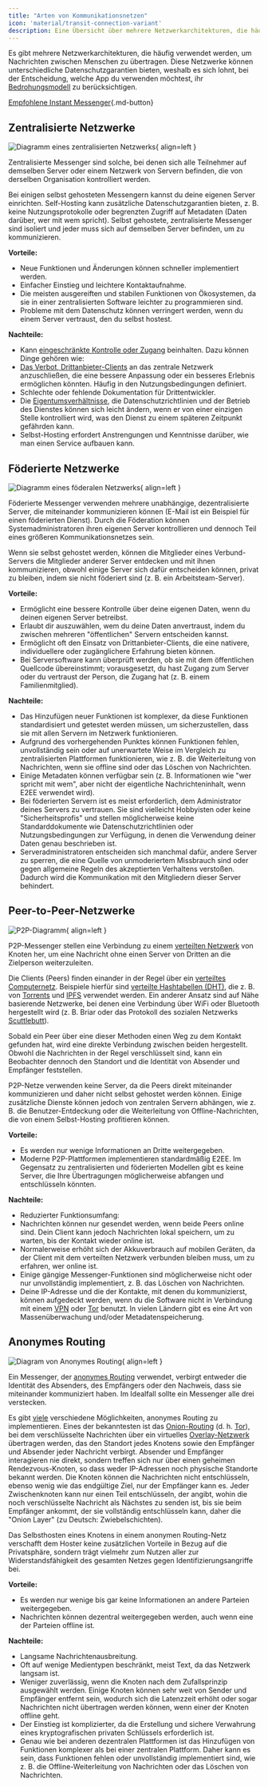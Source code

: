 ```yaml
---
title: "Arten von Kommunikationsnetzen"
icon: 'material/transit-connection-variant'
description: Eine Übersicht über mehrere Netzwerkarchitekturen, die häufig von Instant-Messaging-Anwendungen verwendet werden.
---
```


Es gibt mehrere Netzwerkarchitekturen, die häufig verwendet werden, um Nachrichten zwischen Menschen zu übertragen. Diese Netzwerke können unterschiedliche Datenschutzgarantien bieten, weshalb es sich lohnt, bei der Entscheidung, welche App du verwenden möchtest, ihr [Bedrohungsmodell](../basics/threat-modeling.md) zu berücksichtigen.

[Empfohlene Instant Messenger](../real-time-communication.md ""){.md-button}

## Zentralisierte Netzwerke

![Diagramm eines zentralisierten Netzwerks](../assets/img/layout/network-centralized.svg){ align=left }

Zentralisierte Messenger sind solche, bei denen sich alle Teilnehmer auf demselben Server oder einem Netzwerk von Servern befinden, die von derselben Organisation kontrolliert werden.

Bei einigen selbst gehosteten Messengern kannst du deine eigenen Server einrichten. Self-Hosting kann zusätzliche Datenschutzgarantien bieten, z. B. keine Nutzungsprotokolle oder begrenzten Zugriff auf Metadaten (Daten darüber, wer mit wem spricht). Selbst gehostete, zentralisierte Messenger sind isoliert und jeder muss sich auf demselben Server befinden, um zu kommunizieren.

**Vorteile:**

- Neue Funktionen und Änderungen können schneller implementiert werden.
- Einfacher Einstieg und leichtere Kontaktaufnahme.
- Die meisten ausgereiften und stabilen Funktionen von Ökosystemen, da sie in einer zentralisierten Software leichter zu programmieren sind.
- Probleme mit dem Datenschutz können verringert werden, wenn du einem Server vertraust, den du selbst hostest.

**Nachteile:**

- Kann [eingeschränkte Kontrolle oder Zugang](https://drewdevault.com/2018/08/08/Signal.html) beinhalten. Dazu können Dinge gehören wie:
- [Das Verbot, Drittanbieter-Clients](https://github.com/LibreSignal/LibreSignal/issues/37#issuecomment-217211165) an das zentrale Netzwerk anzuschließen, die eine bessere Anpassung oder ein besseres Erlebnis ermöglichen könnten. Häufig in den Nutzungsbedingungen definiert.
- Schlechte oder fehlende Dokumentation für Drittentwickler.
- Die [Eigentumsverhältnisse](https://web.archive.org/web/20210729191953/https://blog.privacytools.io/delisting-wire), die Datenschutzrichtlinien und der Betrieb des Dienstes können sich leicht ändern, wenn er von einer einzigen Stelle kontrolliert wird, was den Dienst zu einem späteren Zeitpunkt gefährden kann.
- Selbst-Hosting erfordert Anstrengungen und Kenntnisse darüber, wie man einen Service aufbauen kann.

## Föderierte Netzwerke

![Diagramm eines föderalen Netzwerks](../assets/img/layout/network-decentralized.svg){ align=left }

Föderierte Messenger verwenden mehrere unabhängige, dezentralisierte Server, die miteinander kommunizieren können (E-Mail ist ein Beispiel für einen föderierten Dienst). Durch die Föderation können Systemadministratoren ihren eigenen Server kontrollieren und dennoch Teil eines größeren Kommunikationsnetzes sein.

Wenn sie selbst gehostet werden, können die Mitglieder eines Verbund-Servers die Mitglieder anderer Server entdecken und mit ihnen kommunizieren, obwohl einige Server sich dafür entscheiden können, privat zu bleiben, indem sie nicht föderiert sind (z. B. ein Arbeitsteam-Server).

**Vorteile:**

- Ermöglicht eine bessere Kontrolle über deine eigenen Daten, wenn du deinen eigenen Server betreibst.
- Erlaubt dir auszuwählen, wem du deine Daten anvertraust, indem du zwischen mehreren "öffentlichen" Servern entscheiden kannst.
- Ermöglicht oft den Einsatz von Drittanbieter-Clients, die eine nativere, individuellere oder zugänglichere Erfahrung bieten können.
- Bei Serversoftware kann überprüft werden, ob sie mit dem öffentlichen Quellcode übereinstimmt; vorausgesetzt, du hast Zugang zum Server oder du vertraust der Person, die Zugang hat (z. B. einem Familienmitglied).

**Nachteile:**

- Das Hinzufügen neuer Funktionen ist komplexer, da diese Funktionen standardisiert und getestet werden müssen, um sicherzustellen, dass sie mit allen Servern im Netzwerk funktionieren.
- Aufgrund des vorhergehenden Punktes können Funktionen fehlen, unvollständig sein oder auf unerwartete Weise im Vergleich zu zentralisierten Plattformen funktionieren, wie z. B. die Weiterleitung von Nachrichten, wenn sie offline sind oder das Löschen von Nachrichten.
- Einige Metadaten können verfügbar sein (z. B. Informationen wie "wer spricht mit wem", aber nicht der eigentliche Nachrichteninhalt, wenn E2EE verwendet wird).
- Bei föderierten Servern ist es meist erforderlich, dem Administrator deines Servers zu vertrauen. Sie sind vielleicht Hobbyisten oder keine "Sicherheitsprofis" und stellen möglicherweise keine Standarddokumente wie Datenschutzrichtlinien oder Nutzungsbedingungen zur Verfügung, in denen die Verwendung deiner Daten genau beschrieben ist.
- Serveradministratoren entscheiden sich manchmal dafür, andere Server zu sperren, die eine Quelle von unmoderiertem Missbrauch sind oder gegen allgemeine Regeln des akzeptierten Verhaltens verstoßen. Dadurch wird die Kommunikation mit den Mitgliedern dieser Server behindert.

## Peer-to-Peer-Netzwerke

![P2P-Diagramm](../assets/img/layout/network-distributed.svg){ align=left }

P2P-Messenger stellen eine Verbindung zu einem [verteilten Netzwerk](https://en.wikipedia.org/wiki/Distributed_networking) von Knoten her, um eine Nachricht ohne einen Server von Dritten an die Zielperson weiterzuleiten.

Die Clients (Peers) finden einander in der Regel über ein [verteiltes Computernetz](https://en.wikipedia.org/wiki/Distributed_computing). Beispiele hierfür sind [verteilte Hashtabellen (DHT)](https://de.wikipedia.org/wiki/Verteilte_Hashtabelle), die z. B. von [Torrents](https://de.wikipedia.org/wiki/BitTorrent) und [IPFS](https://de.wikipedia.org/wiki/InterPlanetary_File_System) verwendet werden. Ein anderer Ansatz sind auf Nähe basierende Netzwerke, bei denen eine Verbindung über WiFi oder Bluetooth hergestellt wird (z. B. Briar oder das Protokoll des sozialen Netzwerks [Scuttlebutt](https://scuttlebutt.nz)).

Sobald ein Peer über eine dieser Methoden einen Weg zu dem Kontakt gefunden hat, wird eine direkte Verbindung zwischen beiden hergestellt. Obwohl die Nachrichten in der Regel verschlüsselt sind, kann ein Beobachter dennoch den Standort und die Identität von Absender und Empfänger feststellen.

P2P-Netze verwenden keine Server, da die Peers direkt miteinander kommunizieren und daher nicht selbst gehostet werden können. Einige zusätzliche Dienste können jedoch von zentralen Servern abhängen, wie z. B. die Benutzer-Entdeckung oder die Weiterleitung von Offline-Nachrichten, die von einem Selbst-Hosting profitieren können.

**Vorteile:**

- Es werden nur wenige Informationen an Dritte weitergegeben.
- Moderne P2P-Plattformen implementieren standardmäßig E2EE. Im Gegensatz zu zentralisierten und föderierten Modellen gibt es keine Server, die Ihre Übertragungen möglicherweise abfangen und entschlüsseln könnten.

**Nachteile:**

- Reduzierter Funktionsumfang:
- Nachrichten können nur gesendet werden, wenn beide Peers online sind. Dein Client kann jedoch Nachrichten lokal speichern, um zu warten, bis der Kontakt wieder online ist.
- Normalerweise erhöht sich der Akkuverbrauch auf mobilen Geräten, da der Client mit dem verteilten Netzwerk verbunden bleiben muss, um zu erfahren, wer online ist.
- Einige gängige Messenger-Funktionen sind möglicherweise nicht oder nur unvollständig implementiert, z. B. das Löschen von Nachrichten.
- Deine IP-Adresse und die der Kontakte, mit denen du kommunizierst, können aufgedeckt werden, wenn du die Software nicht in Verbindung mit einem [VPN](../vpn.md) oder [Tor](../tor.md) benutzt. In vielen Ländern gibt es eine Art von Massenüberwachung und/oder Metadatenspeicherung.

## Anonymes Routing

![Diagram von Anonymes Routing](../assets/img/layout/network-anonymous-routing.svg){ align=left }

Ein Messenger, der [anonymes Routing](https://doi.org/10.1007/978-1-4419-5906-5_628) verwendet, verbirgt entweder die Identität des Absenders, des Empfängers oder den Nachweis, dass sie miteinander kommuniziert haben. Im Idealfall sollte ein Messenger alle drei verstecken.

Es gibt [viele](https://doi.org/10.1145/3182658) verschiedene Möglichkeiten, anonymes Routing zu implementieren. Eines der bekanntesten ist das [Onion-Routing](https://de.wikipedia.org/wiki/Onion-Routing) (d. h. [Tor](tor-overview.md)), bei dem verschlüsselte Nachrichten über ein virtuelles [Overlay-Netzwerk](https://en.wikipedia.org/wiki/Overlay_network) übertragen werden, das den Standort jedes Knotens sowie den Empfänger und Absender jeder Nachricht verbirgt. Absender und Empfänger interagieren nie direkt, sondern treffen sich nur über einen geheimen Rendezvous-Knoten, so dass weder IP-Adressen noch physische Standorte bekannt werden. Die Knoten können die Nachrichten nicht entschlüsseln, ebenso wenig wie das endgültige Ziel, nur der Empfänger kann es. Jeder Zwischenknoten kann nur einen Teil entschlüsseln, der angibt, wohin die noch verschlüsselte Nachricht als Nächstes zu senden ist, bis sie beim Empfänger ankommt, der sie vollständig entschlüsseln kann, daher die "Onion Layer" (zu Deutsch: Zwiebelschichten).

Das Selbsthosten eines Knotens in einem anonymen Routing-Netz verschafft dem Hoster keine zusätzlichen Vorteile in Bezug auf die Privatsphäre, sondern trägt vielmehr zum Nutzen aller zur Widerstandsfähigkeit des gesamten Netzes gegen Identifizierungsangriffe bei.

**Vorteile:**

- Es werden nur wenige bis gar keine Informationen an andere Parteien weitergegeben.
- Nachrichten können dezentral weitergegeben werden, auch wenn eine der Parteien offline ist.

**Nachteile:**

- Langsame Nachrichtenausbreitung.
- Oft auf wenige Medientypen beschränkt, meist Text, da das Netzwerk langsam ist.
- Weniger zuverlässig, wenn die Knoten nach dem Zufallsprinzip ausgewählt werden. Einige Knoten können sehr weit von Sender und Empfänger entfernt sein, wodurch sich die Latenzzeit erhöht oder sogar Nachrichten nicht übertragen werden können, wenn einer der Knoten offline geht.
- Der Einstieg ist komplizierter, da die Erstellung und sichere Verwahrung eines kryptografischen privaten Schlüssels erforderlich ist.
- Genau wie bei anderen dezentralen Plattformen ist das Hinzufügen von Funktionen komplexer als bei einer zentralen Plattform. Daher kann es sein, dass Funktionen fehlen oder unvollständig implementiert sind, wie z. B. die Offline-Weiterleitung von Nachrichten oder das Löschen von Nachrichten.

